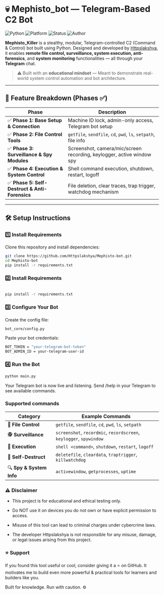 # 💀 Mephisto_bot — Telegram-Based C2 Bot

![Python](https://img.shields.io/badge/language-python-blue?style=flat&logo=python)
![Platform](https://img.shields.io/badge/platform-Windows%20%7C%20Linux-critical?logo=windows&logoColor=white)
![Status](https://img.shields.io/badge/Development-Active-brightgreen)
![Author](https://img.shields.io/badge/Made%20By-Httpslakshya-red)

**Mephisto_Killer** is a stealthy, modular, Telegram-controlled C2 (Command & Control) bot built using Python. Designed and developed by [Httpslakshya](https://github.com/Httpslakshya), it enables **remote file control, surveillance, system execution, anti-forensics**, and **system monitoring** functionalities — all through your **Telegram** chat.

> ⚠️ Built with an **educational mindset** — Meant to demonstrate real-world system control automation and bot architecture.

---

## 🧱 Feature Breakdown (Phases ✅)

| Phase | Description |
|-------|-------------|
| ✅ **Phase 1: Base Setup & Connection** | Machine ID lock, admin-only access, Telegram bot setup |
| ✅ **Phase 2: File Control Tools** | `getfile`, `sendfile`, `cd`, `pwd`, `ls`, `setpath`, file info |
| ✅ **Phase 3: Surveillance & Spy Modules** | Screenshot, camera/mic/screen recording, keylogger, active window spy |
| ✅ **Phase 4: Execution & System Control** | Shell command execution, shutdown, restart, logoff |
| ✅ **Phase 5: Self-Destruct & Anti-Forensics** | File deletion, clear traces, trap trigger, watchdog mechanism |
<!--
| 🚧 **Phase 6: Advanced Logging & Watchers** | Process list, uptime, CPU/RAM status, file watchers |
| 🚧 **Phase 7: Multi-PC & Logging** | Remote config, scaling support, machine tags |
-->

---

## 🛠 Setup Instructions

### 1️⃣ Install Requirements

Clone this repository and install dependencies:

```bash
git clone https://github.com/Httpslakshya/Mephisto-bot.git
cd Mephisto-bot
pip install -r requirements.txt
```
### 2️⃣ Install Requirements
```bash

pip install -r requirements.txt
```
### 3️⃣ Configure Your Bot
Create the config file:
```bash
bot_core/config.py
```
Paste your bot credentials:
```bash
BOT_TOKEN = "your-telegram-bot-token"
BOT_ADMIN_ID = your-telegram-user-id
```
### 4️⃣ Run the Bot
```bash
python main.py
```
Your Telegram bot is now live and listening.
Send /help in your Telegram to see available commands.

### Supported commands
| Category                 | Example Commands                                                    |
| ------------------------ | ------------------------------------------------------------------- |
| 📁 **File Control**      | `getfile`, `sendfile`, `cd`, `pwd`, `ls`, `setpath`                 |
| 🕵️ **Surveillance**     | `screenshot`, `recordmic`, `recordscreen`, `keylogger`, `spywindow` |
| 🧪 **Execution**         | `shell <command>`, `shutdown`, `restart`, `logoff`                  |
| 🧹 **Self-Destruct**     | `deletefile`, `cleardata`, `traptrigger`, `killwatchdog`            |
| 🔍 **Spy & System Info** | `activewindow`, `getprocesses`, `uptime`                            |


### ⚠️ Disclaimer
* This project is for educational and ethical testing only. 

* Do NOT use it on devices you do not own or have explicit permission to access.

* Misuse of this tool can lead to criminal charges under cybercrime laws.

* The developer Httpslakshya is not responsible for any misuse, damage, or legal issues arising from this project.

### ⭐ Support
 If you found this tool useful or cool, consider giving it a ⭐ on GitHub.
It motivates me to build even more powerful & practical tools for learners and builders like you.

Built for knowledge. Run with caution. ⚙️

